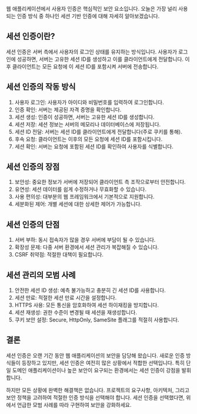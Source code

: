 
웹 애플리케이션에서 사용자 인증은 핵심적인 보안 요소입니다. 오늘은 가장 널리 사용되는 인증 방식 중 하나인 세션 기반 인증에 대해 자세히 알아보겠습니다.

## 세션 인증이란?

세션 인증은 서버 측에서 사용자의 로그인 상태를 유지하는 방식입니다. 사용자가 로그인에 성공하면, 서버는 고유한 세션 ID를 생성하고 이를 클라이언트에게 전달합니다. 이후 클라이언트는 모든 요청에 이 세션 ID를 포함시켜 서버에 전송합니다.

## 세션 인증의 작동 방식

1. 사용자 로그인: 사용자가 아이디와 비밀번호를 입력하여 로그인합니다.
2. 인증 확인: 서버는 제공된 자격 증명을 확인합니다.
3. 세션 생성: 인증이 성공하면, 서버는 고유한 세션 ID를 생성합니다.
4. 세션 저장: 세션 정보는 서버의 메모리나 데이터베이스에 저장됩니다.
5. 세션 ID 전달: 서버는 세션 ID를 클라이언트에게 전달합니다(주로 쿠키를 통해).
6. 후속 요청: 클라이언트는 이후의 모든 요청에 세션 ID를 포함시킵니다.
7. 세션 확인: 서버는 요청에 포함된 세션 ID를 확인하여 사용자를 식별합니다.

## 세션 인증의 장점

1. 보안성: 중요한 정보가 서버에 저장되어 클라이언트 측 조작으로부터 안전합니다.
2. 유연성: 세션 데이터를 쉽게 수정하거나 무효화할 수 있습니다.
3. 사용 편의성: 대부분의 웹 프레임워크에서 기본적으로 지원합니다.
4. 세분화된 제어: 개별 세션에 대한 상세한 제어가 가능합니다.

## 세션 인증의 단점

1. 서버 부하: 동시 접속자가 많을 경우 서버에 부담이 될 수 있습니다.
2. 확장성 문제: 다중 서버 환경에서 세션 관리가 복잡해질 수 있습니다.
3. CSRF 취약점: 적절한 대책이 필요합니다.

## 세션 관리의 모범 사례

1. 안전한 세션 ID 생성: 예측 불가능하고 충분히 긴 세션 ID를 사용합니다.
2. 세션 만료: 적절한 세션 만료 시간을 설정합니다.
3. HTTPS 사용: 모든 통신을 암호화하여 세션 하이재킹을 방지합니다.
4. 세션 재생성: 권한 수준이 변경될 때 세션을 재생성합니다.
5. 쿠키 보안 설정: Secure, HttpOnly, SameSite 플래그를 적절히 사용합니다.

## 결론

세션 인증은 오랜 기간 동안 웹 애플리케이션의 보안을 담당해 왔습니다. 새로운 인증 방식들이 등장하고 있지만, 세션 인증은 여전히 많은 상황에서 적합한 선택입니다. 특히 단일 도메인 애플리케이션이나 높은 보안이 요구되는 환경에서는 세션 인증이 강점을 발휘합니다.

하지만 모든 상황에 완벽한 해결책은 없습니다. 프로젝트의 요구사항, 아키텍처, 그리고 보안 정책을 고려하여 적절한 인증 방식을 선택해야 합니다. 세션 인증을 선택했다면, 위에서 언급한 모범 사례를 따라 구현하여 보안을 강화하세요.